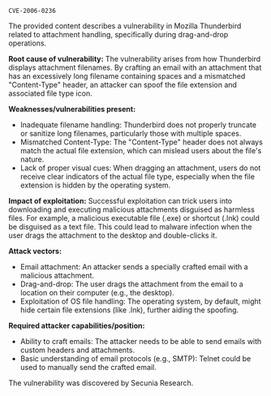 ```
CVE-2006-0236
```
The provided content describes a vulnerability in Mozilla Thunderbird related to attachment handling, specifically during drag-and-drop operations.

**Root cause of vulnerability:**
The vulnerability arises from how Thunderbird displays attachment filenames. By crafting an email with an attachment that has an excessively long filename containing spaces and a mismatched "Content-Type" header, an attacker can spoof the file extension and associated file type icon.

**Weaknesses/vulnerabilities present:**
- Inadequate filename handling: Thunderbird does not properly truncate or sanitize long filenames, particularly those with multiple spaces.
- Mismatched Content-Type: The "Content-Type" header does not always match the actual file extension, which can mislead users about the file's nature.
- Lack of proper visual cues: When dragging an attachment, users do not receive clear indicators of the actual file type, especially when the file extension is hidden by the operating system.

**Impact of exploitation:**
Successful exploitation can trick users into downloading and executing malicious attachments disguised as harmless files. For example, a malicious executable file (.exe) or shortcut (.lnk) could be disguised as a text file. This could lead to malware infection when the user drags the attachment to the desktop and double-clicks it.

**Attack vectors:**
- Email attachment: An attacker sends a specially crafted email with a malicious attachment.
- Drag-and-drop: The user drags the attachment from the email to a location on their computer (e.g., the desktop).
- Exploitation of OS file handling: The operating system, by default, might hide certain file extensions (like .lnk), further aiding the spoofing.

**Required attacker capabilities/position:**
- Ability to craft emails: The attacker needs to be able to send emails with custom headers and attachments.
- Basic understanding of email protocols (e.g., SMTP): Telnet could be used to manually send the crafted email.

The vulnerability was discovered by Secunia Research.
```